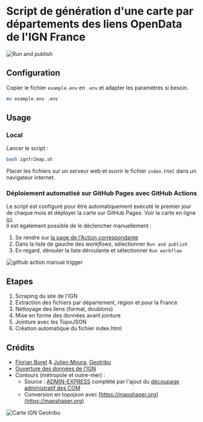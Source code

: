 # Script de génération d'une carte par départements des liens OpenData de l'IGN France

![Run and publish](https://github.com/geotribu/ign-fr-opendata-download-ui/workflows/Run%20and%20publish/badge.svg)

## Configuration

Copier le fichier `example.env` en `.env` et adapter les paramètres si besoin.

```bash
mv example.env .env
```

## Usage

### Local

Lancer le script :

```bash
bash ignfr2map.sh
```

Placer les fichiers sur un serveur web et ouvrir le fichier `index.html` dans un navigateur internet.

### Déploiement automatisé sur GitHub Pages avec GitHub Actions

Le script est configuré pour être automatiquement exécuté le premier jour de chaque mois et déployer la carte sur GitHub Pages. Voir la carte en ligne [ici](https://geotribu.github.io/ign-fr-opendata-download-ui/index.html).  
Il est également possible de le déclencher manuellement :

1. Se rendre sur [la page de l'Action correspondante](https://github.com/geotribu/ign-fr-opendata-download-ui/actions?query=workflten%20as%20besoinow%3A%22Run+and+publish%22)
2. Dans la liste de gauche des *workflows*, sélectionner `Run and publish`
3. En regard, dérouler la liste déroulante et sélectionner `Run workflow`

![github action manual trigger](https://cdn.geotribu.fr/img/articles-blog-rdp/articles/ign_opendata_map/github_action_workflow_manual_trigger.png "Déclencher manuellement l'exécution par GitHub Actions")



## Etapes

1. Scraping du site de l'IGN
2. Extraction des fichiers par département, région et pour la France
3. Nettoyage des liens (format, doublons)
4. Mise en forme des données avant jointure
5. Jointure avec les TopoJSON
6. Création automatique du fichier index.html

## Crédits

- [Florian Boret](https://static.geotribu.fr/team/fbor/) & [Julien Moura](https://static.geotribu.fr/team/jmou/), [Geotribu](https://static.geotribu.fr)
- [Ouverture des données de l'IGN](https://geoservices.ign.fr/documentation/diffusion/telechargement-donnees-libres.html)
- Contours (métropole et outre-mer) :
  - Source : [ADMIN-EXPRESS](https://geoservices.ign.fr/documentation/diffusion/telechargement-donnees-libres.html#admin-express) complété par l'ajout du [découpage administratif des COM](https://www.data.gouv.fr/fr/datasets/decoupage-administratif-des-com-st-martin-et-st-barthelemy-format-admin-express/) 
  - Conversion en topojson avec [https://mapshaper.org](https://mapshaper.org)

![Carte IGN Geotribu](https://cdn.geotribu.fr/img/articles-blog-rdp/articles/ign_opendata_map/ign_opendata_map_html_rendu.png "Capture d'écran de la carte déployée sur GitHub Pages")
